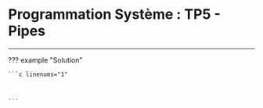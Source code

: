 # Programmation Système : TP5 - Pipes

---


??? example "Solution"

    ```c linenums="1"
    
    
    
    ```
    